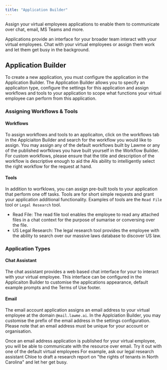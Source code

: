 ```yaml
---
title: "Application Builder"
---
```


Assign your virtual employees applications to enable them to communicate over chat, email, MS Teams and more.

Applications provide an interface for your broader team interact with your virtual employees. Chat with your virtual employees or assign them work and let them get busy in the background.

## Application Builder

To create a new application, you must configure the application in the Application Builder. The Application Builder allows you to specify an applicaiton type, configure the settings for this application and assign workflows and tools to your application to scope what functions your virtual employee can perform from this application.

### Assigning Workflows & Tools

#### Workflows

To assign workflows and tools to an applicaiton, click on the workflows tab in the Applciaiton Builder and search for the workflow you would like to assign. You may assign any of the default workflows built by Lawme or any of the published worfklows you have built yourself in the Workflow Builder. For custom workflows, please ensure that the title and description of the workflow is descriptive enough to aid the AIs ability to intelligently select the right workflow for the request at hand.

#### Tools

In addition to worfklows, you can assign pre-built tools to your application that perform one off tasks. Tools are for short simple requests and grant your application additional functionality. Examples of tools are the `Read File` tool or `Legal Research` tool.

- Read File: The read file tool enables the employee to read any attached files in a chat context for the purpose of sumarise or conversing over the file.
- US Legal Research: The legal research tool provides the employee with the ability to search over our massive laws database to discover US law.

### Application Types

#### Chat Assistant

The chat assistant provides a web based chat interface for your to interact with your virtual employee. This interface can be configured in the Applicaiton Builder to customise the applications appearance, default example prompts and the Terms of Use footer.

#### Email

The email account application assigns an email address to your virtual employee at the domain `@mail.lawme.ai`. In the Applciation Builder, you may customise the prefix of the email address in the settings configuration. Please note that an email address must be unique for your account or organisation.

Once an email address application is published for your virtual employee, you will be able to communicate with the resource over email. Try it out with one of the default virtual employees For example, ask our legal research assistant Chloe to draft a research report on "the rights of tenants in North Carolina" and let her get busy.
